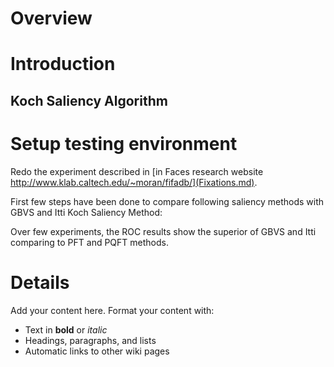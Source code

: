 # Overview #



# Introduction #

## Koch Saliency Algorithm ##

# Setup testing environment #

Redo the experiment described in [in Faces research website http://www.klab.caltech.edu/~moran/fifadb/](Fixations.md).

First few steps have been done to compare following saliency methods with GBVS and Itti Koch Saliency Method:

Over few experiments, the ROC results show the superior of GBVS and Itti comparing to PFT and PQFT methods.

# Details #

Add your content here.  Format your content with:
  * Text in **bold** or _italic_
  * Headings, paragraphs, and lists
  * Automatic links to other wiki pages